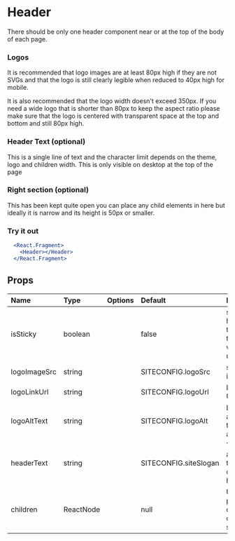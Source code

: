 # Header

There should be only one header component near or at the top of the body of each page.

### Logos

It is recommended that logo images are at least 80px high if they are not SVGs and that the logo is still clearly legible when reduced to 40px high for mobile.

It is also recommended that the logo width doesn't exceed 350px. If you need a wide logo that is shorter than 80px to keep the aspect ratio please make sure that the logo is centered with transparent space at the top and bottom and still 80px high.

### Header Text (optional)

This is a single line of text and the character limit depends on the theme, logo and children width. This is only visible on desktop at the top of the page

### Right section (optional)

This has been kept quite open you can place any child elements in here but ideally it is narrow and its height is 50px or smaller.

### Try it out

```.jsx
  <React.Fragment>
    <Header></Header>
  </React.Fragment>
```

## Props

| Name         | Type      | Options | Default               | Description                                                      |
| :----------- | :-------- | :-----: | :-------------------- | :--------------------------------------------------------------- |
| isSticky     | boolean   |         | false                 | should header stick to the top of the page when the user scrolls |
| logoImageSrc | string    |         | SITECONFIG.logoSrc    | src of logo image                                                |
| logoLinkUrl  | string    |         | SITECONFIG.logoUrl    | Logo link URL                                                    |
| logoAltText  | string    |         | SITECONFIG.logoAlt    | Logo link alternative text for accessibility                     |
| headerText   | string    |         | SITECONFIG.siteSlogan | Text that appears in the center of the header                    |
| children     | ReactNode |         | null                  | Used to place components on the right side                       |
